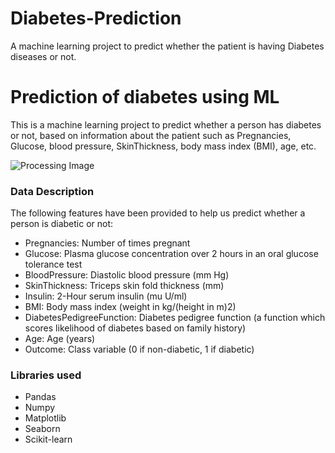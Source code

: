 # Diabetes-Prediction
A machine learning project to predict whether the patient is having Diabetes diseases or not.
# Prediction of diabetes using ML

This is a machine learning project to predict whether a person has diabetes or not, based on information about the patient such as Pregnancies, Glucose, blood pressure, SkinThickness, body mass index (BMI), age, etc.

![Processing Image](https://user-images.githubusercontent.com/59051731/99694121-13d1e480-2ab2-11eb-858b-ec29da3cd727.png)

### Data Description

The following features have been provided to help us predict whether a person is diabetic or not:
* Pregnancies: Number of times pregnant
* Glucose: Plasma glucose concentration over 2 hours in an oral glucose tolerance test
* BloodPressure: Diastolic blood pressure (mm Hg)
* SkinThickness: Triceps skin fold thickness (mm)
* Insulin: 2-Hour serum insulin (mu U/ml)
* BMI: Body mass index (weight in kg/(height in m)2)
* DiabetesPedigreeFunction: Diabetes pedigree function (a function which scores likelihood of diabetes based on family history)
* Age: Age (years)
* Outcome: Class variable (0 if non-diabetic, 1 if diabetic)

### Libraries used

* Pandas
* Numpy
* Matplotlib
* Seaborn
* Scikit-learn
